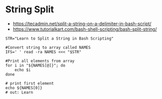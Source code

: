 # String Split 

- https://tecadmin.net/split-a-string-on-a-delimiter-in-bash-script/
- https://www.tutorialkart.com/bash-shell-scripting/bash-split-string/

```
STR="Learn to Split a String in Bash Scripting"

#Convert string to array called NAMES
IFS=' ' read -ra NAMES <<< "$STR"    

#Print all elements from array
for i in "${NAMES[@]}"; do
    echo $i
done

# print first element
echo ${NAMES[0]}
# out: Learn
```
